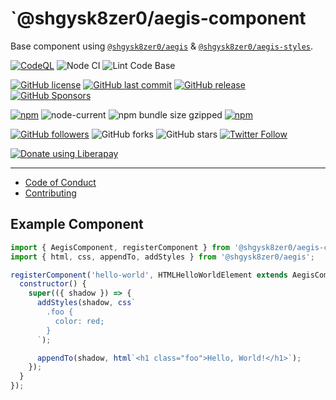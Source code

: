 # `@shgysk8zer0/aegis-component

Base component using [`@shgysk8zer0/aegis`](https://github.com/shgysk8zer0/aegis)
& [`@shgysk8zer0/aegis-styles`](https://github.com/shgysk8zer0/aegis-styles).

[![CodeQL](https://github.com/shgysk8zer0/aegis-compopnent/actions/workflows/codeql-analysis.yml/badge.svg)](https://github.com/shgysk8zer0/npm-template/actions/workflows/codeql-analysis.yml)
![Node CI](https://github.com/shgysk8zer0/aegis-compopnent/workflows/Node%20CI/badge.svg)
![Lint Code Base](https://github.com/shgysk8zer0/aegis-compopnent/workflows/Lint%20Code%20Base/badge.svg)

[![GitHub license](https://img.shields.io/github/license/shgysk8zer0/aegis-compopnent.svg)](https://github.com/shgysk8zer0/aegis-compopnent/blob/master/LICENSE)
[![GitHub last commit](https://img.shields.io/github/last-commit/shgysk8zer0/aegis-compopnent.svg)](https://github.com/shgysk8zer0/aegis-compopnent/commits/master)
[![GitHub release](https://img.shields.io/github/release/shgysk8zer0/aegis-compopnent?logo=github)](https://github.com/shgysk8zer0/aegis-compopnent/releases)
[![GitHub Sponsors](https://img.shields.io/github/sponsors/shgysk8zer0?logo=github)](https://github.com/sponsors/shgysk8zer0)

[![npm](https://img.shields.io/npm/v/@shgysk8zer0/npm-template)](https://www.npmjs.com/package/@shgysk8zer0/npm-template)
![node-current](https://img.shields.io/node/v/@shgysk8zer0/npm-template)
![npm bundle size gzipped](https://img.shields.io/bundlephobia/minzip/@shgysk8zer0/npm-template)
[![npm](https://img.shields.io/npm/dw/@shgysk8zer0/npm-template?logo=npm)](https://www.npmjs.com/package/@shgysk8zer0/npm-template)

[![GitHub followers](https://img.shields.io/github/followers/shgysk8zer0.svg?style=social)](https://github.com/shgysk8zer0)
![GitHub forks](https://img.shields.io/github/forks/shgysk8zer0/aegis-compopnent.svg?style=social)
![GitHub stars](https://img.shields.io/github/stars/shgysk8zer0/aegis-compopnent.svg?style=social)
[![Twitter Follow](https://img.shields.io/twitter/follow/shgysk8zer0.svg?style=social)](https://twitter.com/shgysk8zer0)

[![Donate using Liberapay](https://img.shields.io/liberapay/receives/shgysk8zer0.svg?logo=liberapay)](https://liberapay.com/shgysk8zer0/donate "Donate using Liberapay")
- - -

- [Code of Conduct](./.github/CODE_OF_CONDUCT.md)
- [Contributing](./.github/CONTRIBUTING.md)
<!-- - [Security Policy](./.github/SECURITY.md) -->

## Example Component

```js
import { AegisComponent, registerComponent } from '@shgysk8zer0/aegis-component';
import { html, css, appendTo, addStyles } from '@shgysk8zer0/aegis';

registerComponent('hello-world', HTMLHelloWorldElement extends AegisComponent {
  constructor() {
    super(({ shadow }) => {
      addStyles(shadow, css`
        .foo {
          color: red;
        }
      `);

      appendTo(shadow, html`<h1 class="foo">Hello, World!</h1>`);
    });
  }
});
```

